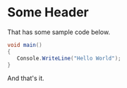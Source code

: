 # Some Header

That has some sample code below.

```c#
void main()
{
   Console.WriteLine("Hello World");
}
```

And that's it.